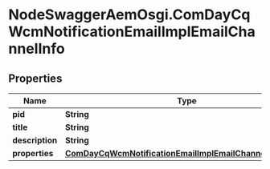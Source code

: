 # NodeSwaggerAemOsgi.ComDayCqWcmNotificationEmailImplEmailChannelInfo

## Properties
Name | Type | Description | Notes
------------ | ------------- | ------------- | -------------
**pid** | **String** |  | [optional] 
**title** | **String** |  | [optional] 
**description** | **String** |  | [optional] 
**properties** | [**ComDayCqWcmNotificationEmailImplEmailChannelProperties**](ComDayCqWcmNotificationEmailImplEmailChannelProperties.md) |  | [optional] 


